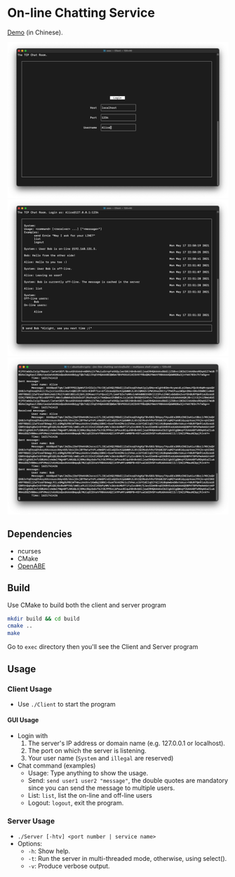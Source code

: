 # On-line Chatting Service

[Demo](https://youtu.be/S-j5kQz_-7Y) (in Chinese).

![login](./assets/images/login.png)
![chat](./assets/images/chat.png)
![ciphertext](./assets/images/ciphertext.png)

## Dependencies

- ncurses
- CMake
- [OpenABE](https://github.com/zeutro/openabe)

## Build
Use CMake to build both the client and server program

```sh
mkdir build && cd build
cmake ..
make
```
Go to `exec` directory then you'll see the Client and Server program

## Usage
### Client Usage

- Use `./Client` to start the program

#### GUI Usage

- Login with
    1. The server's IP address or domain name (e.g. 127.0.0.1 or localhost).
    1. The port on which the server is listening.
    1. Your user name (`System` and `illegal` are reserved)
- Chat command (examples)
    - Usage: Type anything to show the usage.
    - Send: `send user1 user2 "message"`, the double quotes are mandatory since you can send the message to multiple users.
    - List: `list`, list the on-line and off-line users
    - Logout: `logout`, exit the program.

### Server Usage

- `./Server [-htv] <port number | service name>`
- Options:
    - `-h`: Show help.
    - `-t`: Run the server in multi-threaded mode, otherwise, using select().
    - `-v`: Produce verbose output.


